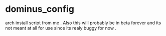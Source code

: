 # dominus_config
arch install script from me . Also this will probably be in beta forever and its not meant at all for use since its realy buggy for now .
